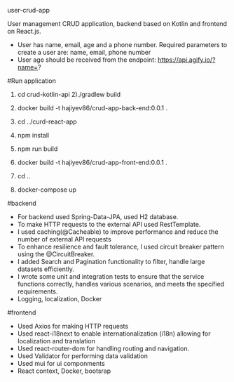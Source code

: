 user-crud-app

User management CRUD application, backend based on Kotlin and frontend on React.js.
- User has name, email, age and a phone number. Required parameters to create a user are: name, email, phone number
- User age should be received from the endpoint: https://api.agify.io/?name=?

#Run application
1) cd crud-kotlin-api 
2)./gradlew build
3) docker build -t hajiyev86/crud-app-back-end:0.0.1 .

4) cd ../curd-react-app
5) npm install
6) npm run build
7) docker build -t  hajiyev86/crud-app-front-end:0.0.1 .
8) cd ..
9) docker-compose up

#backend
- For backend used Spring-Data-JPA, used H2 database.
- To make HTTP requests to the external API used RestTemplate. 
- I used caching(@Cacheable) to improve performance and reduce the number of external API requests 
- To enhance resilience and fault tolerance, I used circuit breaker pattern using the @CircuitBreaker.
- I added Search and Pagination functionality to filter, handle large datasets efficiently. 
- I wrote some unit and integration tests to ensure that the service functions correctly, handles various scenarios, and meets the specified requirements.
- Logging, localization, Docker

#frontend
- Used Axios for making HTTP requests
- Used react-i18next to enable internationalization (i18n) allowing for localization and translation
- Used react-router-dom for handling routing and navigation.
- Used Validator for performing data validation
- Used mui for ui componments 
- React context, Docker, bootsrap 

